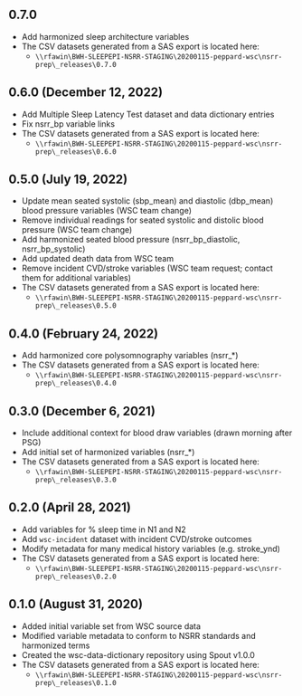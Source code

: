 ## 0.7.0 
- Add harmonized sleep architecture variables
- The CSV datasets generated from a SAS export is located here:
  - `\\rfawin\BWH-SLEEPEPI-NSRR-STAGING\20200115-peppard-wsc\nsrr-prep\_releases\0.7.0`


## 0.6.0 (December 12, 2022)
- Add Multiple Sleep Latency Test dataset and data dictionary entries
- Fix nsrr_bp variable links
- The CSV datasets generated from a SAS export is located here:
  - `\\rfawin\BWH-SLEEPEPI-NSRR-STAGING\20200115-peppard-wsc\nsrr-prep\_releases\0.6.0`

## 0.5.0 (July 19, 2022)

- Update mean seated systolic (sbp_mean) and diastolic (dbp_mean) blood pressure variables (WSC team change)
- Remove individual readings for seated systolic and distolic blood pressure (WSC team change)
- Add harmonized seated blood pressure (nsrr_bp_diastolic, nsrr_bp_systolic)
- Add updated death data from WSC team
- Remove incident CVD/stroke variables (WSC team request; contact them for additional variables)
- The CSV datasets generated from a SAS export is located here:
  - `\\rfawin\BWH-SLEEPEPI-NSRR-STAGING\20200115-peppard-wsc\nsrr-prep\_releases\0.5.0`

## 0.4.0 (February 24, 2022)

- Add harmonized core polysomnography variables (nsrr_*)
- The CSV datasets generated from a SAS export is located here:
  - `\\rfawin\BWH-SLEEPEPI-NSRR-STAGING\20200115-peppard-wsc\nsrr-prep\_releases\0.4.0`


## 0.3.0 (December 6, 2021)

- Include additional context for blood draw variables (drawn morning after PSG)
- Add initial set of harmonized variables (nsrr_*)
- The CSV datasets generated from a SAS export is located here:
  - `\\rfawin\BWH-SLEEPEPI-NSRR-STAGING\20200115-peppard-wsc\nsrr-prep\_releases\0.3.0`

## 0.2.0 (April 28, 2021)

- Add variables for % sleep time in N1 and N2
- Add `wsc-incident` dataset with incident CVD/stroke outcomes
- Modify metadata for many medical history variables (e.g. stroke_ynd)
- The CSV datasets generated from a SAS export is located here:
  - `\\rfawin\BWH-SLEEPEPI-NSRR-STAGING\20200115-peppard-wsc\nsrr-prep\_releases\0.2.0`

## 0.1.0 (August 31, 2020)

- Added initial variable set from WSC source data
- Modified variable metadata to conform to NSRR standards and harmonized terms
- Created the wsc-data-dictionary repository using Spout v1.0.0
- The CSV datasets generated from a SAS export is located here:
  - `\\rfawin\BWH-SLEEPEPI-NSRR-STAGING\20200115-peppard-wsc\nsrr-prep\_releases\0.1.0`
